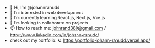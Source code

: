 - 👋 Hi, I’m @johannranudd
- 👀 I’m interested in web development
- 🌱 I’m currently learning React.js, Next.js, Vue.js 
- 💞️ I’m looking to collaborate on projects
- 📫 How to reach me: johnrand380@gmail.com / https://www.linkedin.com/in/johann-ranudd/
- check out my portfolio: :ringed_planet: https://portfolio-johann-ranudd.vercel.app/

<!---
johannranudd/johannranudd is a ✨ special ✨ repository because its `README.md` (this file) appears on your GitHub profile.
You can click the Preview link to take a look at your changes.
--->
